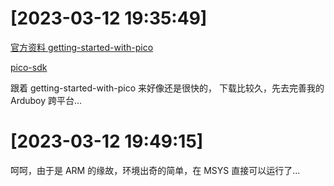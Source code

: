 

# [2023-03-12 19:35:49]

[官方资料 getting-started-with-pico](https://datasheets.raspberrypi.com/pico/getting-started-with-pico.pdf) 


[pico-sdk](https://github.com/raspberrypi/pico-sdk.git)

跟着 getting-started-with-pico 来好像还是很快的， 下载比较久，先去完善我的 Arduboy 跨平台...

# [2023-03-12 19:49:15]

呵呵，由于是 ARM 的缘故，环境出奇的简单，在 MSYS 直接可以运行了...